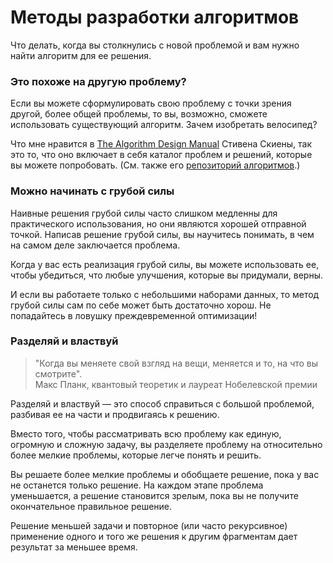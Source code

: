 # Методы разработки алгоритмов

Что делать, когда вы столкнулись с новой проблемой и вам нужно найти алгоритм для ее решения.

### Это похоже на другую проблему?

Если вы можете сформулировать свою проблему с точки зрения другой, более общей проблемы, то вы, возможно, сможете использовать существующий алгоритм. Зачем изобретать велосипед?

Что мне нравится в [The Algorithm Design Manual](http://www.algorist.com) Стивена Скиены, так это то, что оно включает в себя каталог проблем и решений, которые вы можете попробовать. (См. также его [репозиторий алгоритмов](http://www3.cs.stonybrook.edu/~algorith/).)

### Можно начинать с грубой силы

Наивные решения грубой силы часто слишком медленны для практического использования, но они являются хорошей отправной точкой. Написав решение грубой силы, вы научитесь понимать, в чем на самом деле заключается проблема.

Когда у вас есть реализация грубой силы, вы можете использовать ее, чтобы убедиться, что любые улучшения, которые вы придумали, верны.

И если вы работаете только с небольшими наборами данных, то метод грубой силы сам по себе может быть достаточно хорош. Не попадайтесь в ловушку преждевременной оптимизации!

### Разделяй и властвуй

>"Когда вы меняете свой взгляд на вещи, меняется и то, на что вы смотрите".</br>
>Макс Планк, квантовый теоретик и лауреат Нобелевской премии

Разделяй и властвуй — это способ справиться с большой проблемой, разбивая ее на части и продвигаясь к решению.

Вместо того, чтобы рассматривать всю проблему как единую, огромную и сложную задачу, вы разделяете проблему на относительно более мелкие проблемы, которые легче понять и решить.

Вы решаете более мелкие проблемы и обобщаете решение, пока у вас не останется только решение. На каждом этапе проблема уменьшается, а решение становится зрелым, пока вы не получите окончательное правильное решение.

Решение меньшей задачи и повторное (или часто рекурсивное) применение одного и того же решения к другим фрагментам дает результат за меньшее время.
